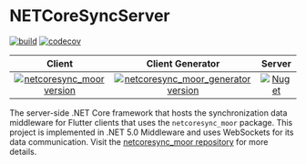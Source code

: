 # NETCoreSyncServer

[![build](https://github.com/aldycool/NETCoreSync/actions/workflows/netcoresync_moor_build.yml/badge.svg?event=push)](https://github.com/aldycool/NETCoreSync/actions/workflows/netcoresync_moor_build.yml?query=event%3Apush) [![codecov](https://codecov.io/gh/aldycool/NETCoreSync/branch/master/graph/badge.svg?token=S2GTBOB7XB)](https://codecov.io/gh/aldycool/NETCoreSync)

| Client | Client Generator | Server |
| :---: | :---: | :---: |
| [![netcoresync_moor version](https://img.shields.io/pub/v/netcoresync_moor.svg)](https://pub.dev/packages/netcoresync_moor) | [![netcoresync_moor_generator version](https://img.shields.io/pub/v/netcoresync_moor_generator.svg)](https://pub.dev/packages/netcoresync_moor_generator) | [![Nuget](https://img.shields.io/nuget/v/NETCoreSyncServer)](https://www.nuget.org/packages/NETCoreSyncServer) |

The server-side .NET Core framework that hosts the synchronization data middleware for Flutter clients that uses the `netcoresync_moor` package. This project is implemented in .NET 5.0 Middleware and uses WebSockets for its data communication. Visit the [netcoresync_moor repository](https://github.com/aldycool/NETCoreSync/blob/master/netcoresync_moor) for more details.

